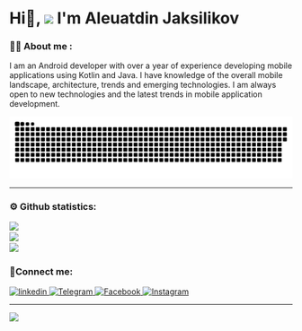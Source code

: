 
Hi👋, ![](https://user-images.githubusercontent.com/18350557/176309783-0785949b-9127-417c-8b55-ab5a4333674e.gif) I'm Aleuatdin Jaksilikov
=================================================================================================================================

### 👨‍💻 About me :
I am an Android developer with over a year of experience developing mobile applications using Kotlin and Java. I have knowledge of the overall mobile landscape, architecture, trends and emerging technologies. I am always open to new technologies and the latest trends in mobile application development.

 <img width="600" src="assets/github-snake.svg" alt="snake"/>

---

### ⚙️ Github statistics:

![](https://github-readme-stats.vercel.app/api?username=aleuatdinjaksilikov&theme=radical&hide_border=false&include_all_commits=true&count_private=true)<br/>
![](https://github-readme-streak-stats.herokuapp.com/?user=aleuatdinjaksilikov&theme=radical&hide_border=false)<br/>
![](https://github-readme-stats.vercel.app/api/top-langs/?username=aleuatdinjaksilikov&theme=radical&hide_border=false&include_all_commits=true&count_private=true&layout=compact)

### 🤝Connect me:


  <div id="badges">
    <a href="https://www.linkedin.com/in/jaksilikovaleuatdin-profile/" target="_blank">
      <img src="https://cdn-icons-png.flaticon.com/512/2504/2504799.png" width="40" height="40" alt="linkedin" />
    </a>
    <a href="https://t.me/jaksilikov_a" target="_blank">
      <img src="https://cdn-icons-png.flaticon.com/512/2111/2111646.png" width="40" height="40" alt="Telegram" />
    </a>
    <a href="https://m.facebook.com/jaksilik0v?eav=AfbFLHTa0-0vG5on-8h4YgUb20V8YkPBHIlL5V-6RGdPMclTinUWbIbM9aTtNc3ozWM&paipv=0" target="_blank">
      <img src="https://cdn-icons-png.flaticon.com/128/145/145802.png" width="40" height="40" alt="Facebook" />
    </a>
    <a href="https://www.instagram.com/aleuatdinjaksilikov/" target="_blank">
      <img src="https://cdn-icons-png.flaticon.com/128/3955/3955024.png" width="40" height="40" alt="Instagram" />
    </a>
  </div>

  ---

  [![](https://visitcount.itsvg.in/api?id=aleuatdinjaksilikov&label=Profile%20Views&color=1&icon=0&pretty=false)](https://visitcount.itsvg.in)
